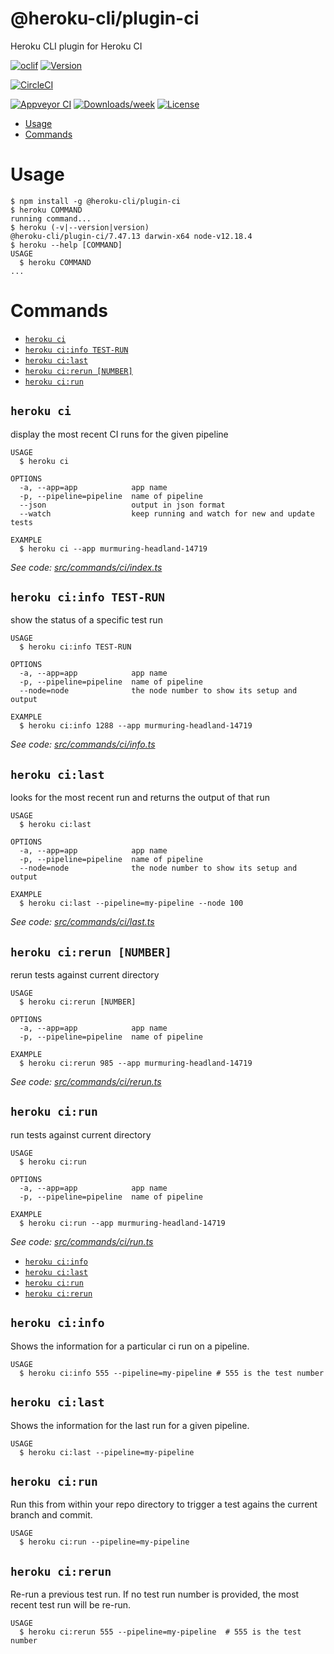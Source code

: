 @heroku-cli/plugin-ci
=====================

Heroku CLI plugin for Heroku CI

[![oclif](https://img.shields.io/badge/cli-oclif-brightgreen.svg)](https://oclif.io)
[![Version](https://img.shields.io/npm/v/@heroku-cli/plugin-ci.svg)](https://npmjs.org/package/@heroku-cli/plugin-ci)

[![CircleCI](https://circleci.com/gh/heroku/cli/tree/master.svg?style=shield)](https://circleci.com/gh/heroku/cli/tree/master)

[![Appveyor CI](https://ci.appveyor.com/api/projects/status/github/heroku/cli?branch=master&svg=true)](https://ci.appveyor.com/project/heroku/cli/branch/master)
[![Downloads/week](https://img.shields.io/npm/dw/@heroku-cli/plugin-ci.svg)](https://npmjs.org/package/@heroku-cli/plugin-ci)
[![License](https://img.shields.io/npm/l/@heroku-cli/plugin-ci.svg)](https://github.com/heroku/cli/blob/master/package.json)

<!-- toc -->
* [Usage](#usage)
* [Commands](#commands)
<!-- tocstop -->
# Usage
<!-- usage -->
```sh-session
$ npm install -g @heroku-cli/plugin-ci
$ heroku COMMAND
running command...
$ heroku (-v|--version|version)
@heroku-cli/plugin-ci/7.47.13 darwin-x64 node-v12.18.4
$ heroku --help [COMMAND]
USAGE
  $ heroku COMMAND
...
```
<!-- usagestop -->
# Commands
<!-- commands -->
* [`heroku ci`](#heroku-ci)
* [`heroku ci:info TEST-RUN`](#heroku-ciinfo-test-run)
* [`heroku ci:last`](#heroku-cilast)
* [`heroku ci:rerun [NUMBER]`](#heroku-cirerun-number)
* [`heroku ci:run`](#heroku-cirun)

## `heroku ci`

display the most recent CI runs for the given pipeline

```
USAGE
  $ heroku ci

OPTIONS
  -a, --app=app            app name
  -p, --pipeline=pipeline  name of pipeline
  --json                   output in json format
  --watch                  keep running and watch for new and update tests

EXAMPLE
  $ heroku ci --app murmuring-headland-14719
```

_See code: [src/commands/ci/index.ts](https://github.com/heroku/cli/blob/v7.47.13/packages/ci/src/commands/ci/index.ts)_

## `heroku ci:info TEST-RUN`

show the status of a specific test run

```
USAGE
  $ heroku ci:info TEST-RUN

OPTIONS
  -a, --app=app            app name
  -p, --pipeline=pipeline  name of pipeline
  --node=node              the node number to show its setup and output

EXAMPLE
  $ heroku ci:info 1288 --app murmuring-headland-14719
```

_See code: [src/commands/ci/info.ts](https://github.com/heroku/cli/blob/v7.47.13/packages/ci/src/commands/ci/info.ts)_

## `heroku ci:last`

looks for the most recent run and returns the output of that run

```
USAGE
  $ heroku ci:last

OPTIONS
  -a, --app=app            app name
  -p, --pipeline=pipeline  name of pipeline
  --node=node              the node number to show its setup and output

EXAMPLE
  $ heroku ci:last --pipeline=my-pipeline --node 100
```

_See code: [src/commands/ci/last.ts](https://github.com/heroku/cli/blob/v7.47.13/packages/ci/src/commands/ci/last.ts)_

## `heroku ci:rerun [NUMBER]`

rerun tests against current directory

```
USAGE
  $ heroku ci:rerun [NUMBER]

OPTIONS
  -a, --app=app            app name
  -p, --pipeline=pipeline  name of pipeline

EXAMPLE
  $ heroku ci:rerun 985 --app murmuring-headland-14719
```

_See code: [src/commands/ci/rerun.ts](https://github.com/heroku/cli/blob/v7.47.13/packages/ci/src/commands/ci/rerun.ts)_

## `heroku ci:run`

run tests against current directory

```
USAGE
  $ heroku ci:run

OPTIONS
  -a, --app=app            app name
  -p, --pipeline=pipeline  name of pipeline

EXAMPLE
  $ heroku ci:run --app murmuring-headland-14719
```

_See code: [src/commands/ci/run.ts](https://github.com/heroku/cli/blob/v7.47.13/packages/ci/src/commands/ci/run.ts)_
<!-- commandsstop -->
* [`heroku ci:info`](#heroku-ci-info)
* [`heroku ci:last`](#heroku-ci-last)
* [`heroku ci:run`](#heroku-ci-run)
* [`heroku ci:rerun`](#heroku-ci-rerun)

## `heroku ci:info`

Shows the information for a particular ci run on a pipeline.

```
USAGE
  $ heroku ci:info 555 --pipeline=my-pipeline # 555 is the test number
```

## `heroku ci:last`

Shows the information for the last run for a given pipeline.

```
USAGE
  $ heroku ci:last --pipeline=my-pipeline
```

## `heroku ci:run`

Run this from within your repo directory to trigger a test agains the current branch and commit.

```
USAGE
  $ heroku ci:run --pipeline=my-pipeline
```

## `heroku ci:rerun`

Re-run a previous test run. If no test run number is provided, the most recent test run will be re-run.

```
USAGE
  $ heroku ci:rerun 555 --pipeline=my-pipeline  # 555 is the test number
```
